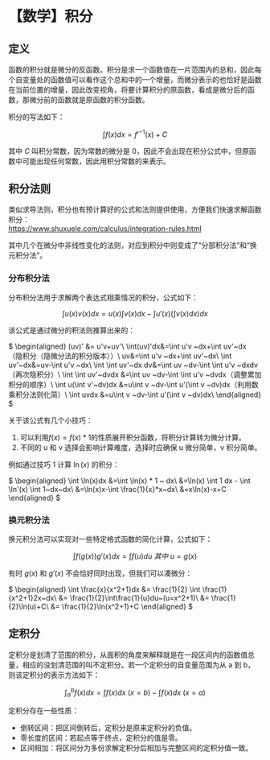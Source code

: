 # 【数学】积分

## 定义

函数的积分就是微分的反函数。积分是求一个函数值在一片范围内的总和，因此每个自变量处的函数值可以看作这个总和中的一个增量，而微分表示的也恰好是函数在当前位置的增量，因此改变视角，将要计算积分的原函数，看成是微分后的函数，那微分前的函数就是原函数的积分函数。

积分的写法如下：

$$
\int f(x) dx = f'^{-1}(x) + C
$$

其中 $C$ 叫积分常数，因为常数的微分是 0，因此不会出现在积分公式中，但原函数中可能出现任何常数，因此用积分常数的来表示。

## 积分法则

类似求导法则，积分也有预计算好的公式和法则提供使用，方便我们快速求解函数积分：  
https://www.shuxuele.com/calculus/integration-rules.html

其中几个在微分中非线性变化的法则，对应到积分中则变成了“分部积分法”和“换元积分法”。

### 分布积分法

分布积分法用于求解两个表达式相乘情况的积分，公式如下：

$$
\int u(x)v(x)dx=u(x)\int v(x)dx - \int u'(x) (\int v(x)dx) dx
$$

该公式是通过微分的积法则推算出来的：

$
\begin{aligned}
(uv)' &= u'v+uv'\\
\int(uv)'dx&=\int u'v ~dx+\int uv'~dx （隐积分（隐微分法的积分版本））\\
uv&=\int u'v ~dx+\int uv'~dx\\
\int uv'~dx&=uv-\int u'v ~dx\\
\int \int uv'~dx dv&=\int uv ~dv-\int \int u'v ~dxdv（再次隐积分）\\
\int \int uv'~dvdx &=\int uv ~dv-\int \int u'v ~dvdx（调整累加积分的顺序）\\
\int u(\int v'~dv)dx &=u\int v ~dv-\int  u'(\int v ~dv)dx（利用数乘积分法则化简）\\
\int uvdx &=u\int v ~dv-\int  u'(\int v ~dv)dx\\
\end{aligned}
$

关于该公式有几个小技巧：

1. 可以利用$f(x)=f(x)*1$的性质展开积分函数，将积分计算转为微分计算。
2. 不同的 u 和 v 选择会影响计算难度，选择时应确保 u 微分简单，v 积分简单。

例如通过技巧 1 计算 $\ln(x)$ 的积分：

$
\begin{aligned}
\int \ln(x)dx &=\int \ln(x) * 1 ~ dx\\
&=\ln(x) \int 1 dx - \int \ln'(x) \int 1~dx~dx\\
&=\ln(x)x-\int \frac{1}{x}*x~dx\\
&=x\ln(x)-x+C
\end{aligned}
$

### 换元积分法

换元积分法可以实现对一些特定格式函数的简化计算，公式如下：

$$
\int f(g(x))g'(x)dx=\int f(u)du~其中~u=g(x)
$$

有时 $g(x)$ 和 $g'(x)$ 不会恰好同时出现，但我们可以凑微分：

$
\begin{aligned}
\int \frac{x}{x^2+1}dx &=  \frac{1}{2} \int \frac{1}{x^2+1}2x~dx\\
&= \frac{1}{2}\int\frac{1}{u}du~(u=x^2+1)\\
&= \frac{1}{2}\ln(u)+C\\
&= \frac{1}{2}\ln(x^2+1)+C
\end{aligned}
$

## 定积分

定积分是划清了范围的积分，从面积的角度来解释就是在一段区间内的函数值总量，相应的没划清范围的叫不定积分。若一个定积分的自变量范围为从 a 到 b，则该定积分的表示方法如下：

$$
\int_a^bf(x)dx = \int f(x)dx~(x=b) - \int f(x)dx~(x=a)
$$

定积分存在一些性质：

- 倒转区间：把区间倒转后，定积分是原来定积分的负值。
- 零长度的区间：若起点等于终点，定积分的值是零。
- 区间相加：将区间分为多份求解定积分后相加与完整区间的定积分值一致。

